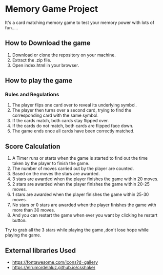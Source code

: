 # Memory Game Project

It's a card matching memory game to test your memory power with lots of fun.....


## How to Download the game

1. Download or clone the repository on your machine.
2. Extract the .zip file.
3. Open index.html in your browser.

## How to play the game

### Rules and Regulations

1. The player flips one card over to reveal its underlying symbol.
2. The player then turns over a second card, trying to find the corresponding card with the same symbol.
3. If the cards match, both cards stay flipped over.
4. If the cards do not match, both cards are flipped face down.
5. The game ends once all cards have been correctly matched.

## Score Calculation

1. A Timer runs or starts when the game is started to find out the time taken by the player to finish the game.
2. The number of moves carried out by the player are counted.
3. Based on the moves the stars are awarded.
4. 3 stars are awarded when the player finishes the game within 20 moves.
5. 2 stars are awarded when the player finishes the game within 20-25 moves.
6. 1 stars are awarded when the player finishes the game within 25-30 moves.
7. No stars or 0 stars are awarded when the player finishes the game with more than 30 moves.
8. And you can restart the game when ever you want by clicking he restart button.

Try to grab all the 3 stars while playing the game ,don't lose hope while playing the game.


## External libraries Used

* https://fontawesome.com/icons?d=gallery
* https://elrumordelaluz.github.io/csshake/
